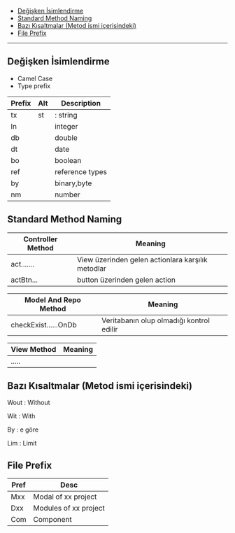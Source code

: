 

- [Değişken İsimlendirme](#değişken-i̇simlendirme)
- [Standard Method Naming](#standard-method-naming)
- [Bazı Kısaltmalar (Metod ismi içerisindeki)](#bazı-kısaltmalar-metod-ismi-içerisindeki)
- [File Prefix](#file-prefix)

---

## Değişken İsimlendirme

- Camel Case 
- Type prefix

Prefix | Alt | Description
-------|-----|----------------
tx     | st  | : string
ln     |     | integer
db     |     | double
dt     |     | date
bo     |     | boolean
ref    |     | reference types
by     |     | binary,byte
nm     |     | number


## Standard Method Naming

| Controller Method | Meaning                                           |
|-------------------|---------------------------------------------------|
| act.......        | View üzerinden gelen actionlara karşılık metodlar |
| actBtn...         | button üzerinden gelen action                     |


| Model And Repo Method | Meaning                                  |
|-----------------------|------------------------------------------|
| checkExist......OnDb  | Veritabanın olup olmadığı kontrol edilir |


| View Method | Meaning |
|-------------|---------|
| .....       |         |


## Bazı Kısaltmalar (Metod ismi içerisindeki)

Wout : Without

Wit : With

By : e göre 

Lim : Limit

## File Prefix

Pref | Desc
-----|----------------------
Mxx  | Modal of xx project
Dxx  | Modules of xx project
Com  | Component
